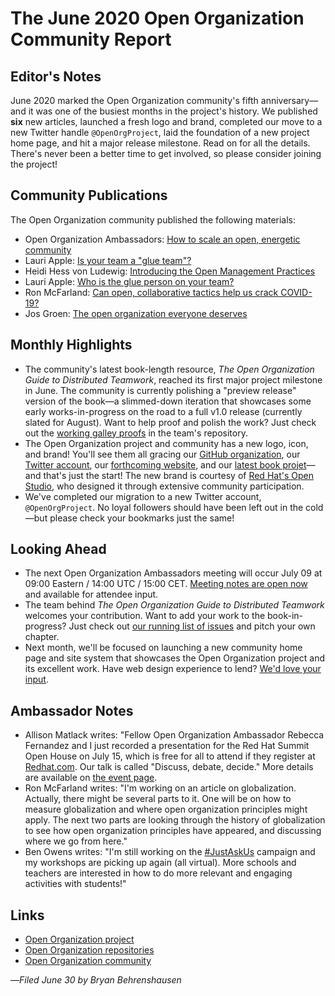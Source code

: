 # The June 2020 Open Organization Community Report

## Editor's Notes
June 2020 marked the Open Organization community's fifth anniversary—and it was one of the busiest months in the project's history. We published **six** new articles, launched a fresh logo and brand, completed our move to a new Twitter handle ``@OpenOrgProject``, laid the foundation of a new project home page, and hit a major release milestone. Read on for all the details. There's never been a better time to get involved, so please consider joining the project!

## Community Publications
The Open Organization community published the following materials:

- Open Organization Ambassadors: [How to scale an open, energetic community](https://opensource.com/open-organization/20/6/scaling-energetic-community)
- Lauri Apple: [Is your team a "glue team"?](https://opensource.com/open-organization/20/6/glue-team)
- Heidi Hess von Ludewig: [Introducing the Open Management Practices](https://opensource.com/open-organization/20/6/open-management-practices)
- Lauri Apple: [Who is the glue person on your team?](https://opensource.com/open-organization/20/6/glue-person)
- Ron McFarland: [Can open, collaborative tactics help us crack COVID-19?](https://opensource.com/open-organization/20/6/covid-alliance)
- Jos Groen: [The open organization everyone deserves](https://opensource.com/open-organization/20/6/organization-everyone-deserves)

## Monthly Highlights

- The community's latest book-length resource, *The Open Organization Guide to Distributed Teamwork*, reached its first major project milestone in June. The community is currently polishing a "preview release" version of the book—a slimmed-down iteration that showcases some early works-in-progress on the road to a full v1.0 release (currently slated for August). Want to help proof and polish the work? Just check out the [working galley proofs](https://github.com/open-organization/open-org-distributed-work-guide/tree/master/0.90) in the team's repository.
- The Open Organization project and community has a new logo, icon, and brand! You'll see them all gracing our [GitHub organization](https://github.com/open-organization), our [Twitter account](https://twitter.com/openorgproject), our [forthcoming website](http://theopenorganization.org/), and our [latest book projet](https://github.com/open-organization/open-org-distributed-work-guide/tree/master/0.90)—and that's just the start! The new brand is courtesy of [Red Hat's Open Studio](https://www.redhat.com/en/about/open-studio), who designed it through extensive community participation.
- We've completed our migration to a new Twitter account, `@OpenOrgProject`. No loyal followers should have been left out in the cold—but please check your bookmarks just the same!

## Looking Ahead

- The next Open Organization Ambassadors meeting will occur July 09 at 09:00 Eastern / 14:00 UTC / 15:00 CET. [Meeting notes are open now](https://www.theopenorganization.community/t/july-9-2020-meeting/141) and available for attendee input.
- The team behind *The Open Organization Guide to Distributed Teamwork* welcomes your contribution. Want to add your work to the book-in-progress? Just check out [our running list of issues](https://github.com/open-organization/open-org-distributed-work-guide/issues) and pitch your own chapter.
- Next month, we'll be focused on launching a new community home page and site system that showcases the Open Organization project and its excellent work. Have web design experience to lend? [We'd love your input](https://github.com/open-organization/open-organization.github.io).

## Ambassador Notes

- Allison Matlack writes: "Fellow Open Organization Ambassador Rebecca Fernandez and I just recorded a presentation for the Red Hat Summit Open House on July 15, which is free for all to attend if they register at [Redhat.com](https://www.redhat.com/en/summit). Our talk is called "Discuss, debate, decide." More details are available on [the event page](https://summit.redhat.com/conference/sessions?p1=eyJzcGVha2VyIjpbXSwidGltZXNsb3QiOltdLCJkYXkiOltdLCJyb29tIjpbXSwibG9jYXRpb24iOltdLCJzb3J0b3JkZXIiOiJkYXRlIiwic3RhcnQiOiIiLCJmaW5pc2giOiIiLCJwYWdlbnVtYmVyIjoxLCJzaGFyZWlkIjoiIiwiY2F0ZWdvcmllcyI6e30sImtleXdvcmQiOiJkZWJhdGUifQ%3D%3D).
- Ron McFarland writes: "I'm working on an article on globalization. Actually, there might be several parts to it. One will be on how to measure globalization and where open organization principles might apply. The next two parts are looking through the history of globalization to see how open organization principles have appeared, and discussing where we go from here."
- Ben Owens writes: "I'm still working on the [#JustAskUs](https://www.justaskusmovement.org/) campaign and my workshops are picking up again (all virtual). More schools and teachers are interested in how to do more relevant and engaging activities with students!"

## Links

- [Open Organization project](http://theopenorganization.org/)
- [Open Organization repositories](http://github.com/open-organization)
- [Open Organization community](http://theopenorganization.community)

—*Filed June 30 by Bryan Behrenshausen*
